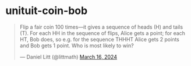 # unituit-coin-bob

<blockquote class='twitter-tweet'><p lang='en' dir='ltr'>Flip a fair coin 100 times—it gives a sequence of heads (H) and tails (T). For each HH in the sequence of flips, Alice gets a point; for each HT, Bob does, so e.g. for the sequence THHHT Alice gets 2 points and Bob gets 1 point. Who is most likely to win?</p>&mdash; Daniel Litt (@littmath) <a href='https://twitter.com/littmath/status/1769044719034647001?ref_src=twsrc%5Etfw'>March 16, 2024</a></blockquote>
